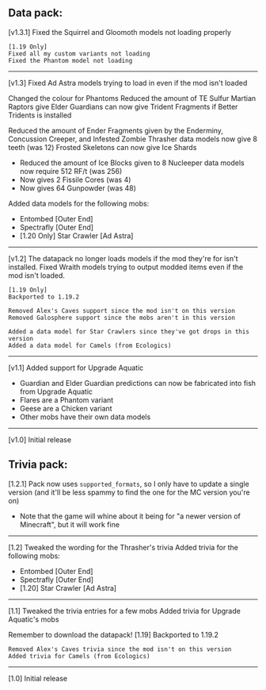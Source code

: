 ## Data pack:

[v1.3.1]
Fixed the Squirrel and Gloomoth models not loading properly

	[1.19 Only]
	Fixed all my custom variants not loading
	Fixed the Phantom model not loading

--------------------
[v1.3]
Fixed Ad Astra models trying to load in even if the mod isn't loaded

Changed the colour for Phantoms
Reduced the amount of TE Sulfur Martian Raptors give
Elder Guardians can now give Trident Fragments if Better Tridents is installed

Reduced the amount of Ender Fragments given by the Enderminy, Concussion Creeper, and Infested Zombie
Thrasher data models now give 8 teeth (was 12)
Frosted Skeletons can now give Ice Shards
- Reduced the amount of Ice Blocks given to 8
Nucleeper data models now require 512 RF/t (was 256)
- Now gives 2 Fissile Cores (was 4)
- Now gives 64 Gunpowder (was 48)

Added data models for the following mobs:
- Entombed [Outer End]
- Spectrafly [Outer End]
- [1.20 Only] Star Crawler [Ad Astra]


--------------------
[v1.2]
The datapack no longer loads models if the mod they're for isn't installed.
Fixed Wraith models trying to output modded items even if the mod isn't loaded.

	[1.19 Only]
	Backported to 1.19.2

	Removed Alex's Caves support since the mod isn't on this version
	Removed Galosphere support since the mobs aren't in this version

	Added a data model for Star Crawlers since they've got drops in this version
	Added a data model for Camels (from Ecologics)


--------------------
[v1.1]
Added support for Upgrade Aquatic
- Guardian and Elder Guardian predictions can now be fabricated into fish from Upgrade Aquatic
- Flares are a Phantom variant
- Geese are a Chicken variant
- Other mobs have their own data models


--------------------
[v1.0] 
Initial release





## Trivia pack:

[1.2.1]
Pack now uses `supported_formats`, so I only have to update a single version (and it'll be less spammy to find the one for the MC version you're on)
- Note that the game will whine about it being for "a newer version of Minecraft", but it will work fine

--------------------
[1.2]
Tweaked the wording for the Thrasher's trivia
Added trivia for the following mobs:
- Entombed [Outer End]
- Spectrafly [Outer End]
- [1.20] Star Crawler [Ad Astra]


--------------------
[1.1]
Tweaked the trivia entries for a few mobs
Added trivia for Upgrade Aquatic's mobs

Remember to download the datapack!
	[1.19]
	Backported to 1.19.2

	Removed Alex's Caves trivia since the mod isn't on this version
	Added trivia for Camels (from Ecologics)


--------------------
[1.0] 
Initial release